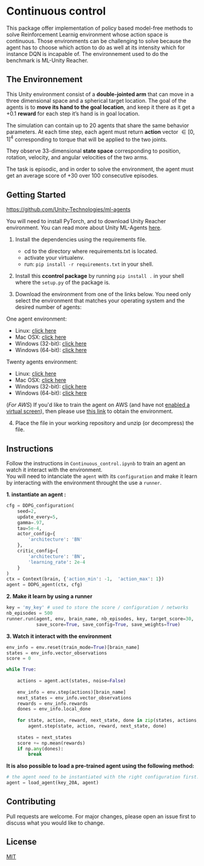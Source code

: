 # Continuous control

This package offer implementation of policy based model-free methods to solve Reinforcement Learnig environment whose action space is continuous. Those environments can be challenging to solve because the agent has to choose which action to do as well at its intensity which for instance DQN is incapable of. The environnement used to do the benchmark is ML-Unity Reacher.

## The Environnement

This Unity environment consist of a **double-jointed arm** that can move in a three dimensional space and a spherical target location. The goal of the agents is to **move its hand to the goal location**, and keep it there as it get a +0.1 **reward** for each step it’s hand is in goal location.

The simulation can contain up to 20 agents that share the same behavior parameters. At each time step, each agent must return **action** vector $\in [0,1]^4$ corresponding   to torque that will be applied to the two joints.

They observe 33-dimensional **state space** corresponding to position, rotation, velocity, and angular velocities of the two arms.

The task is episodic, and in order to solve the environment, the agent must get an average score of +30 over 100 consecutive episodes.

## Getting Started

https://github.com/Unity-Technologies/ml-agents

You will need to install PyTorch, and to download Unity Reacher environment. You can read more about Unity ML-Agents [here](https://github.com/Unity-Technologies/ml-agents).

1. Install the dependencies using the requirements file.
    - cd to the directory where requirements.txt is located.
    - activate your virtualenv.
    - run: `pip install -r requirements.txt` in your shell.


2. Install this **ccontrol package** by running `pip install .` in your shell where the `setup.py` of the package is.

3. Download the environment from one of the links below.  You need only select the environment that matches your operating system and the desired number of agents:

One agent environment:
   - Linux: [click here](https://s3-us-west-1.amazonaws.com/udacity-drlnd/P2/Reacher/one_agent/Reacher_Linux.zip)
   - Mac OSX: [click here](https://s3-us-west-1.amazonaws.com/udacity-drlnd/P2/Reacher/one_agent/Reacher.app.zip)
   - Windows (32-bit): [click here](https://s3-us-west-1.amazonaws.com/udacity-drlnd/P2/Reacher/one_agent/Reacher_Windows_x86.zip)
   - Windows (64-bit): [click here](https://s3-us-west-1.amazonaws.com/udacity-drlnd/P2/Reacher/one_agent/Reacher_Windows_x86_64.zip)

Twenty agents environment:
   - Linux: [click here](https://s3-us-west-1.amazonaws.com/udacity-drlnd/P2/Reacher/Reacher_Linux.zip)
   - Mac OSX: [click here](https://s3-us-west-1.amazonaws.com/udacity-drlnd/P2/Reacher/Reacher.app.zip)
   - Windows (32-bit): [click here](https://s3-us-west-1.amazonaws.com/udacity-drlnd/P2/Reacher/Reacher_Windows_x86.zip)
   - Windows (64-bit): [click here](https://s3-us-west-1.amazonaws.com/udacity-drlnd/P2/Reacher/Reacher_Windows_x86_64.zip)
    
(_For AWS_) If you'd like to train the agent on AWS (and have not [enabled a virtual screen](https://github.com/Unity-Technologies/ml-agents/blob/master/docs/Training-on-Amazon-Web-Service.md)), then please use [this link](https://s3-us-west-1.amazonaws.com/udacity-drlnd/P1/Banana/Banana_Linux_NoVis.zip) to obtain the environment.

4. Place the file in your working repository and unzip (or decompress) the file.


## Instructions

Follow the instructions in `Continuous_control.ipynb` to train an agent an watch it interact with the environment.  
You will need to intanciate the `agent` with its `configuration` and make it learn by interacting with the environment throught the use a `runner`.

**1. instantiate an agent :**

```python
cfg = DDPG_configuration(
    seed=2,
    update_every=5,
    gamma=.97,
    tau=5e-4,
    actor_config={
        'architecture': 'BN'
    },
    critic_config={
        'architecture': 'BN',
        'learning_rate': 2e-4
    }
)
ctx = Context(brain, {'action_min': -1,  'action_max': 1})
agent = DDPG_agent(ctx, cfg)
```

**2. Make it learn by using a runner**

```python
key = 'my_key' # used to store the score / configuration / networks
nb_episodes = 500
runner.run(agent, env, brain_name, nb_episodes, key, target_score=30,
           save_score=True, save_config=True, save_weights=True)
```

**3. Watch it interact with the environment**

```python
env_info = env.reset(train_mode=True)[brain_name] 
states = env_info.vector_observations          
score = 0  

while True:
    
    actions = agent.act(states, noise=False)
    
    env_info = env.step(actions)[brain_name]
    next_states = env_info.vector_observations
    rewards = env_info.rewards
    dones = env_info.local_done
    
    for state, action, reward, next_state, done in zip(states, actions, rewards, next_states, dones):
        agent.step(state, action, reward, next_state, done)
    
    states = next_states
    score += np.mean(rewards)
    if np.any(dones):
        break
```

**It is also possible to load a pre-trained agent using the following method:**

```python
# the agent need to be instantiated with the right configuration first.
agent = load_agent(key_20A, agent)

```

## Contributing

Pull requests are welcome. For major changes, please open an issue first to discuss what you would like to change.

## License
[MIT](https://choosealicense.com/licenses/mit/)